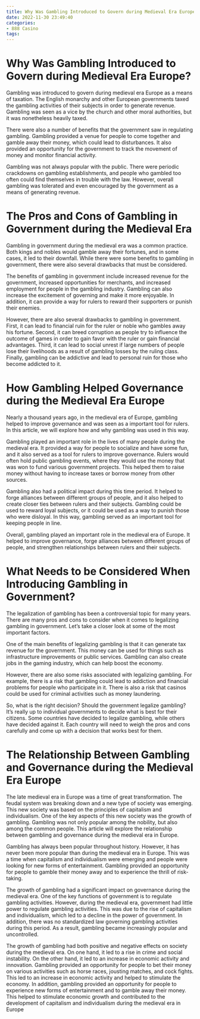 ```yaml
---
title: Why Was Gambling Introduced to Govern during Medieval Era Europe
date: 2022-11-30 23:49:40
categories:
- 888 Casino
tags:
---
```



#  Why Was Gambling Introduced to Govern during Medieval Era Europe?

Gambling was introduced to govern during medieval era Europe as a means of taxation. The English monarchy and other European governments taxed the gambling activities of their subjects in order to generate revenue. Gambling was seen as a vice by the church and other moral authorities, but it was nonetheless heavily taxed.

There were also a number of benefits that the government saw in regulating gambling. Gambling provided a venue for people to come together and gamble away their money, which could lead to disturbances. It also provided an opportunity for the government to track the movement of money and monitor financial activity.

Gambling was not always popular with the public. There were periodic crackdowns on gambling establishments, and people who gambled too often could find themselves in trouble with the law. However, overall gambling was tolerated and even encouraged by the government as a means of generating revenue.

#  The Pros and Cons of Gambling in Government during the Medieval Era

Gambling in government during the medieval era was a common practice. Both kings and nobles would gamble away their fortunes, and in some cases, it led to their downfall. While there were some benefits to gambling in government, there were also several drawbacks that must be considered.

The benefits of gambling in government include increased revenue for the government, increased opportunities for merchants, and increased employment for people in the gambling industry. Gambling can also increase the excitement of governing and make it more enjoyable. In addition, it can provide a way for rulers to reward their supporters or punish their enemies.

However, there are also several drawbacks to gambling in government. First, it can lead to financial ruin for the ruler or noble who gambles away his fortune. Second, it can breed corruption as people try to influence the outcome of games in order to gain favor with the ruler or gain financial advantages. Third, it can lead to social unrest if large numbers of people lose their livelihoods as a result of gambling losses by the ruling class. Finally, gambling can be addictive and lead to personal ruin for those who become addicted to it.

#  How Gambling Helped Governance during the Medieval Era Europe

Nearly a thousand years ago, in the medieval era of Europe, gambling helped to improve governance and was seen as a important tool for rulers. In this article, we will explore how and why gambling was used in this way.

Gambling played an important role in the lives of many people during the medieval era. It provided a way for people to socialize and have some fun, and it also served as a tool for rulers to improve governance. Rulers would often hold public gambling events, where they would use the money that was won to fund various government projects. This helped them to raise money without having to increase taxes or borrow money from other sources.

Gambling also had a political impact during this time period. It helped to forge alliances between different groups of people, and it also helped to create closer ties between rulers and their subjects. Gambling could be used to reward loyal subjects, or it could be used as a way to punish those who were disloyal. In this way, gambling served as an important tool for keeping people in line.

Overall, gambling played an important role in the medieval era of Europe. It helped to improve governance, forge alliances between different groups of people, and strengthen relationships between rulers and their subjects.

#  What Needs to be Considered When Introducing Gambling in Government?

The legalization of gambling has been a controversial topic for many years. There are many pros and cons to consider when it comes to legalizing gambling in government. Let’s take a closer look at some of the most important factors.

One of the main benefits of legalizing gambling is that it can generate tax revenue for the government. This money can be used for things such as infrastructure improvements or public services. Gambling can also create jobs in the gaming industry, which can help boost the economy.

However, there are also some risks associated with legalizing gambling. For example, there is a risk that gambling could lead to addiction and financial problems for people who participate in it. There is also a risk that casinos could be used for criminal activities such as money laundering.

So, what is the right decision? Should the government legalize gambling? It’s really up to individual governments to decide what is best for their citizens. Some countries have decided to legalize gambling, while others have decided against it. Each country will need to weigh the pros and cons carefully and come up with a decision that works best for them.

#  The Relationship Between Gambling and Governance during the Medieval Era Europe

The late medieval era in Europe was a time of great transformation. The feudal system was breaking down and a new type of society was emerging. This new society was based on the principles of capitalism and individualism. One of the key aspects of this new society was the growth of gambling. Gambling was not only popular among the nobility, but also among the common people. This article will explore the relationship between gambling and governance during the medieval era in Europe.

Gambling has always been popular throughout history. However, it has never been more popular than during the medieval era in Europe. This was a time when capitalism and individualism were emerging and people were looking for new forms of entertainment. Gambling provided an opportunity for people to gamble their money away and to experience the thrill of risk-taking.

The growth of gambling had a significant impact on governance during the medieval era. One of the key functions of government is to regulate gambling activities. However, during the medieval era, government had little power to regulate gambling activities. This was due to the rise of capitalism and individualism, which led to a decline in the power of government. In addition, there was no standardized law governing gambling activities during this period. As a result, gambling became increasingly popular and uncontrolled.

The growth of gambling had both positive and negative effects on society during the medieval era. On one hand, it led to a rise in crime and social instability. On the other hand, it led to an increase in economic activity and innovation. Gambling provided an opportunity for people to bet their money on various activities such as horse races, jousting matches, and cock fights. This led to an increase in economic activity and helped to stimulate the economy. In addition, gambling provided an opportunity for people to experience new forms of entertainment and to gamble away their money. This helped to stimulate economic growth and contributed to the development of capitalism and individualism during the medieval era in Europe